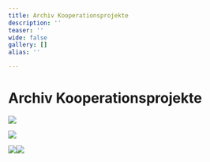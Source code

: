 ```yaml
---
title: Archiv Kooperationsprojekte
description: ''
teaser: ''
wide: false
gallery: []
alias: ''

---
```

# Archiv Kooperationsprojekte

![](/media/2020/10/break-the-distance-neu1.jpg)

![](/media/2020/10/plakat-2016-neu-mit-lhwn-logo.webp)

![](/media/2020/10/plakat-_-anders-sind-wir-alle-festival-_-26-10-knust.jpg)![](/media/2020/10/balloon.jpeg)